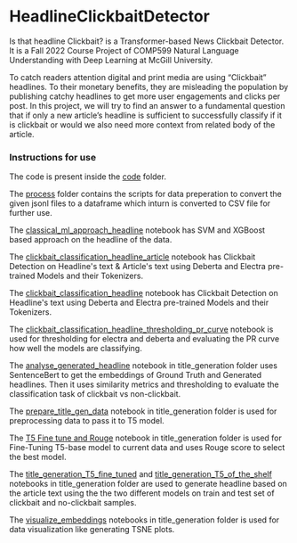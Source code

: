 # HeadlineClickbaitDetector

Is that headline Clickbait? is a Transformer-based News Clickbait Detector. It is a Fall 2022 Course Project of COMP599 Natural Language Understanding with Deep Learning at McGill University.
 
To catch readers attention digital and print media are using “Clickbait” headlines. To their monetary benefits, they are misleading the population by publishing catchy headlines to get more user engagements and clicks per post. In this project, we will try to find an answer to a fundamental question that if only a new article’s headline is sufficient to successfully classify if it is clickbait or would we also need more context from related body of the article.

### Instructions for use

The code is present inside the [code](code) folder.

The [process](code/process) folder contains the scripts for data preperation to convert the given jsonl files to a dataframe which inturn is converted to CSV file for further use.

The [classical_ml_approach_headline](code/classical_ml_approach_headline.ipynb) notebook has SVM and XGBoost based approach on the headline of the data.

The [clickbait_classification_headline_article](code/clickbait_classification_headline_article.ipynb) notebook has Clickbait Detection on Headline's text & Article's text using Deberta and Electra pre-trained Models and their Tokenizers.

The [clickbait_classification_headline](code/clickbait_classification_headline.ipynb) notebook has Clickbait Detection on Headline's text using Deberta and Electra pre-trained Models and their Tokenizers.

The [clickbait_classification_headline_thresholding_pr_curve](code/clickbait_classification_headline_thresholding_pr_curve.ipynb) notebook is used for thresholding for electra and deberta and evaluating the PR curve how well the models are classifying.

The [analyse_generated_headline](code/title_generation/analyse_generated_headline.ipynb) notebook in title_generation folder uses SentenceBert to get the embeddings of Ground Truth and Generated headlines. Then it uses similarity metrics and thresholding to evaluate the classification task of clickbait vs non-clickbait.

The [prepare_title_gen_data](code/title_generation/prepare_title_gen_data.ipynb) notebook in title_generation folder is used for preprocessing data to pass it to T5 model.

The [T5 Fine tune and Rouge](code/title_generation/T5%20Fine%20tune%20and%20Rouge.ipynb) notebook in title_generation folder is used for Fine-Tuning T5-base model to current data and uses Rouge score to select the best model.

The [title_generation_T5_fine_tuned](code/title_generation/title_generation_T5_fine_tuned.ipynb) and [title_generation_T5_of_the_shelf](code/title_generation/title_generation_T5_of_the_shelf.ipynb) notebooks in title_generation folder are used to generate headline based on the article text using the the two different models on train and test set of clickbait and no-clickbait samples.

The [visualize_embeddings](code/title_generation/visualize_embeddings.ipynb) notebooks in title_generation folder is used for data visualization like generating TSNE plots.
